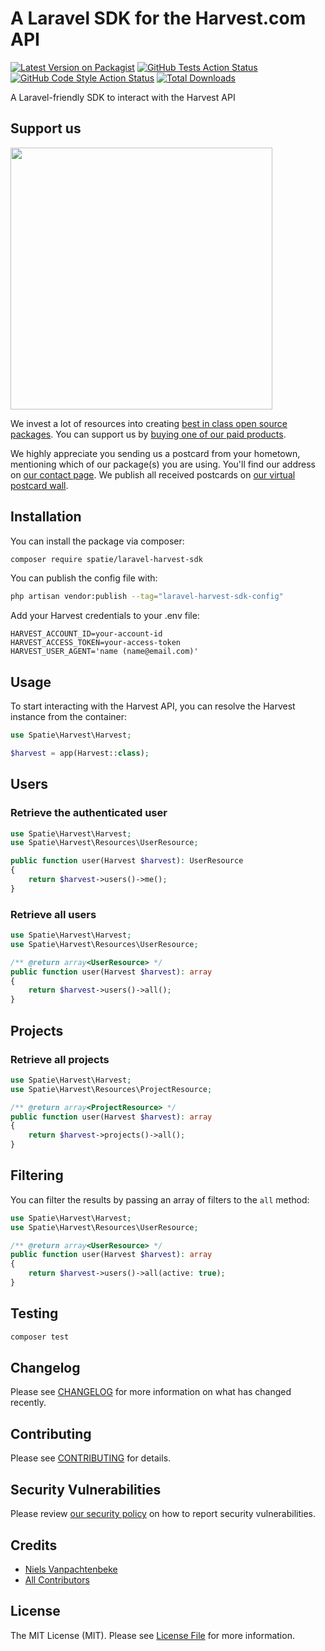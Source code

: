 # A Laravel SDK for the Harvest.com API

[![Latest Version on Packagist](https://img.shields.io/packagist/v/spatie/laravel-harvest-sdk.svg?style=flat-square)](https://packagist.org/packages/spatie/laravel-harvest-sdk)
[![GitHub Tests Action Status](https://img.shields.io/github/actions/workflow/status/spatie/laravel-harvest-sdk/run-tests.yml?branch=main&label=tests&style=flat-square)](https://github.com/spatie/laravel-harvest-sdk/actions?query=workflow%3Arun-tests+branch%3Amain)
[![GitHub Code Style Action Status](https://img.shields.io/github/actions/workflow/status/spatie/laravel-harvest-sdk/fix-php-code-style-issues.yml?branch=main&label=code%20style&style=flat-square)](https://github.com/spatie/laravel-harvest-sdk/actions?query=workflow%3A"Fix+PHP+code+style+issues"+branch%3Amain)
[![Total Downloads](https://img.shields.io/packagist/dt/spatie/laravel-harvest-sdk.svg?style=flat-square)](https://packagist.org/packages/spatie/laravel-harvest-sdk)

A Laravel-friendly SDK to interact with the Harvest API

## Support us

[<img src="https://github-ads.s3.eu-central-1.amazonaws.com/laravel-harvest-sdk.jpg?t=1" width="419px" />](https://spatie.be/github-ad-click/laravel-harvest-sdk)

We invest a lot of resources into creating [best in class open source packages](https://spatie.be/open-source). You can support us by [buying one of our paid products](https://spatie.be/open-source/support-us).

We highly appreciate you sending us a postcard from your hometown, mentioning which of our package(s) you are using. You'll find our address on [our contact page](https://spatie.be/about-us). We publish all received postcards on [our virtual postcard wall](https://spatie.be/open-source/postcards).

## Installation

You can install the package via composer:

```bash
composer require spatie/laravel-harvest-sdk
```

You can publish the config file with:

```bash
php artisan vendor:publish --tag="laravel-harvest-sdk-config"
```

Add your Harvest credentials to your .env file:

```dotenv
HARVEST_ACCOUNT_ID=your-account-id
HARVEST_ACCESS_TOKEN=your-access-token
HARVEST_USER_AGENT='name (name@email.com)'
```

## Usage

To start interacting with the Harvest API, you can resolve the Harvest instance from the container:

```php
use Spatie\Harvest\Harvest;

$harvest = app(Harvest::class);
```

## Users

###  Retrieve the authenticated user

```php
use Spatie\Harvest\Harvest;
use Spatie\Harvest\Resources\UserResource;

public function user(Harvest $harvest): UserResource
{
    return $harvest->users()->me();
}
```

###  Retrieve all users

```php
use Spatie\Harvest\Harvest;
use Spatie\Harvest\Resources\UserResource;

/** @return array<UserResource> */
public function user(Harvest $harvest): array
{
    return $harvest->users()->all();
}
```

## Projects

###  Retrieve all projects

```php
use Spatie\Harvest\Harvest;
use Spatie\Harvest\Resources\ProjectResource;

/** @return array<ProjectResource> */
public function user(Harvest $harvest): array
{
    return $harvest->projects()->all();
}
```

## Filtering

You can filter the results by passing an array of filters to the `all` method:

```php
use Spatie\Harvest\Harvest;
use Spatie\Harvest\Resources\UserResource;

/** @return array<UserResource> */
public function user(Harvest $harvest): array
{
    return $harvest->users()->all(active: true);
}
```

## Testing

```bash
composer test
```

## Changelog

Please see [CHANGELOG](CHANGELOG.md) for more information on what has changed recently.

## Contributing

Please see [CONTRIBUTING](CONTRIBUTING.md) for details.

## Security Vulnerabilities

Please review [our security policy](../../security/policy) on how to report security vulnerabilities.

## Credits

- [Niels Vanpachtenbeke](https://github.com/Nielsvanpach)
- [All Contributors](../../contributors)

## License

The MIT License (MIT). Please see [License File](LICENSE.md) for more information.
